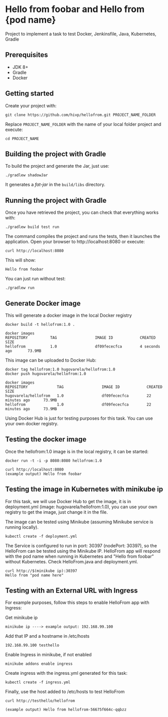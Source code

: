 # Hello from foobar and Hello from {pod name}

Project to implement a task to test Docker, Jenkinsfile, Java, Kubernetes, Gradle

## Prerequisites
* JDK 8+
* Gradle
* Docker

## Getting started
Create your project with:

```
git clone https://github.com/hivp/hellofrom.git PROJECT_NAME_FOLDER
```

Replace `PROJECT_NAME_FOLDER` with the name of your local folder project and execute:

```
cd PROJECT_NAME
```

## Building the project with Gradle
To build the project and generate the Jar, just use:

```
./gradlew shadowJar
```

It generates a _fat-jar_ in the `build/libs` directory.

## Running the project with Gradle
Once you have retrieved the project, you can check that everything works with:

```
./gradlew build test run
```

The command compiles the project and runs the tests, then it launches the application. Open your browser to http://localhost:8080 or execute:

```
curl http://localhost:8080
```

This will show:
```
Hello from foobar
```


You can just run without test:

```
./gradlew run
```

## Generate Docker image

This will generate a docker image in the local Docker registry

```
docker build -t hellofrom:1.0 .
```

```
docker images
REPOSITORY          TAG                 IMAGE ID            CREATED             SIZE
hellofrom           1.0                 df09fececfca        4 seconds ago       73.9MB
```

This image can be uploaded to Docker Hub:

```
docker tag hellofrom:1.0 hugovarela/hellofrom:1.0
docker push hugovarela/hellofrom:1.0
```

```
docker images
REPOSITORY             TAG                 IMAGE ID            CREATED             SIZE
hugovarela/hellofrom   1.0                 df09fececfca        22 minutes ago      73.9MB
hellofrom              1.0                 df09fececfca        22 minutes ago      73.9MB
```

Using Docker Hub is just for testing purposes for this task. You can use your own docker registry.

## Testing the docker image

Once the hellofrom:1.0 image is in the local registry, it can be started:

```
docker run -t -i -p 8080:8080 hellofrom:1.0
```

```
curl http://localhost:8080
(example output) Hello from foobar
```

## Testing the image in Kubernetes with minikube ip

For this task, we will use Docker Hub to get the image, it is in deployment.yml (image: hugovarela/hellofrom:1.0), you can use your own registry to get the image, just change it in the file.

The image can be tested using Minikube (assuming Minikube service is running locally).

```
kubectl create -f deployment.yml
```

The Service is configured to run in port: 30397  (nodePort: 30397), so the HelloFrom can be tested using the Minikube IP.
HelloFrom app will respond with the pod name when running in Kubernetes and "Hello from foobar" without Kubernetes. Check HelloFrom.java and deployment.yml.

```
curl http://$(minikube ip):30397
Hello from "pod name here"
```

## Testing with an External URL with Ingress

For example purposes, follow this steps to enable HelloFrom app with Ingress:

Get minikube ip
```
minikube ip ----> example output: 192.168.99.100
```

Add that IP and a hostname in /etc/hosts

```
192.168.99.100 testhello
```

Enable Ingress in minikube, if not enabled
```
minikube addons enable ingress
```

Create ingress with the ingress.yml generated for this task:
```
kubectl create -f ingress.yml
```

Finally, use the host added to /etc/hosts to test HelloFrom
```
curl http://testhello/hellofrom

(example output) Hello from hellofrom-56675f664c-qqbzz
```
